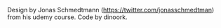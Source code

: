 Design by Jonas Schmedtmann (https://twitter.com/jonasschmedtman) from his udemy course.
Code by dinoork.